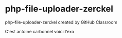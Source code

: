 # php-file-uploader-zerckel
php-file-uploader-zerckel created by GitHub Classroom

C'est antoine carbonnel voici l'exo
